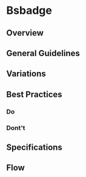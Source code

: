 # Bsbadge

## Overview

## General Guidelines

## Variations

## Best Practices

### Do

### Dont't

## Specifications

## Flow
